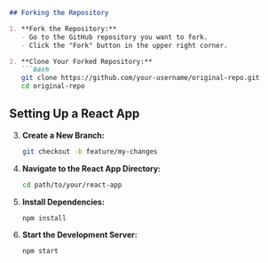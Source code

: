 

```markdown
## Forking the Repository

1. **Fork the Repository:**
   - Go to the GitHub repository you want to fork.
   - Click the "Fork" button in the upper right corner.

2. **Clone Your Forked Repository:**
   ```bash
   git clone https://github.com/your-username/original-repo.git
   cd original-repo
   ```

## Setting Up a React App

3. **Create a New Branch:**
   ```bash
   git checkout -b feature/my-changes
   ```

4. **Navigate to the React App Directory:**
   ```bash
   cd path/to/your/react-app
   ```

5. **Install Dependencies:**
   ```bash
   npm install
   ```

6. **Start the Development Server:**
   ```bash
   npm start
   ```

